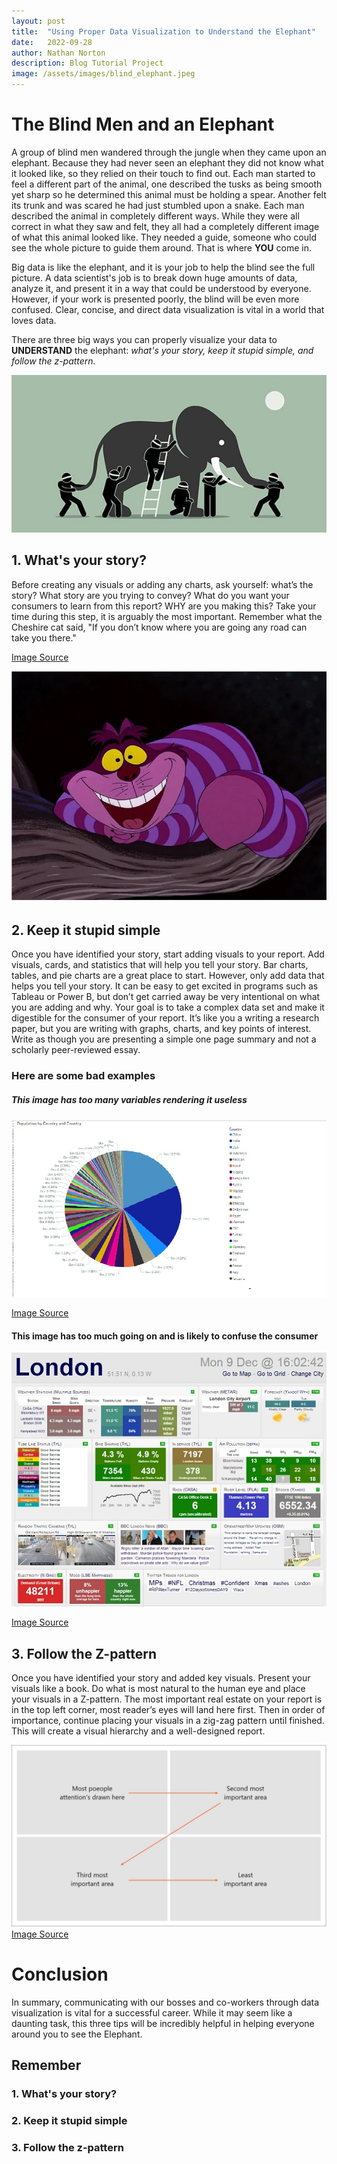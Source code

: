 ```yaml
---
layout: post
title:  "Using Proper Data Visualization to Understand the Elephant"
date:   2022-09-28
author: Nathan Norton
description: Blog Tutorial Project
image: /assets/images/blind_elephant.jpeg
---
```




# The Blind Men and an Elephant
A group of blind men wandered through the jungle when they came upon an elephant. Because they had never seen an elephant they did not know what it looked like, so they relied on their touch to find out. Each man started to feel a different part of the animal, one described the tusks as being smooth yet sharp so he determined this animal must be holding a spear. Another felt its trunk and was scared he had just stumbled upon a snake. Each man described the animal in completely different ways. While they were all correct in what they saw and felt, they all had a completely different image of what this animal looked like. They needed a guide, someone who could see the whole picture to guide them around. That is where **YOU** come in.

Big data is like the elephant, and it is your job to help the blind see the full picture. A data scientist's job is to break down huge amounts of data, analyze it, and present it in a way that could be understood by everyone. However, if your work is presented poorly, the blind will be even more confused. Clear, concise, and direct data visualization is vital in a world that loves data. 

There are three big ways you can properly visualize your data to **UNDERSTAND** the elephant: *what's your story, keep it stupid simple, and follow the z-pattern.*

![Test Image](https://raw.githubusercontent.com/nate-norton/stat386-projects/main/assets/images/blind_elephant.jpeg)



## 1. What's your story?
Before creating any visuals or adding any charts, ask yourself: what’s the story? What story are you trying to convey? What do you want your consumers to learn from this report? WHY are you making this? Take your time during this step, it is arguably the most important. Remember what the Cheshire cat said, "If you don’t know where you are going any road can take you there." 

[Image Source](https://eric.ed.gov/?id=EJ997652)

![Test Image](https://raw.githubusercontent.com/nate-norton/stat386-projects/main/assets/images/cheshirecat.jpg)



## 2. Keep it stupid simple
Once you have identified your story, start adding visuals to your report. Add visuals, cards, and statistics that will help you tell your story. Bar charts, tables, and pie charts are a great place to start. However, only add data that helps you tell your story. It can be easy to get excited in programs such as Tableau or Power B, but don’t get carried away be very intentional on what you are adding and why. Your goal is to take a complex data set and make it digestible for the consumer of your report. It’s like you a writing a research paper, but you are writing with graphs, charts, and key points of interest. Write as though you are presenting a simple one page summary and not a scholarly peer-reviewed essay.

### Here are some bad examples
##### This image has too many variables rendering it useless
![Test Image](https://raw.githubusercontent.com/nate-norton/stat386-projects/main/assets/images/bad.jpg)

[Image Source](https://sranalytics.io/blog/bad-data-visualization-examples/)

#### This image has too much going on and is likely to confuse the consumer
![Test Image](https://raw.githubusercontent.com/nate-norton/stat386-projects/main/assets/images/bad-2.jpg)

[Image Source](https://www.matillion.com/resources/blog/dashboard-examples-the-good-the-bad-and-the-ugly)



## 3. Follow the Z-pattern
Once you have identified your story and added key visuals. Present your visuals like a book. Do what is most natural to the human eye and place your visuals in a Z-pattern. The most important real estate on your report is in the top left corner, most reader’s eyes will land here first. Then in order of importance, continue placing your visuals in a zig-zag pattern until finished. This will create a visual hierarchy and a well-designed report.

![Test Image](https://raw.githubusercontent.com/nate-norton/stat386-projects/main/assets/images/z_pattern.jpg)
[Image Source](https://cloudsonmars.com/understanding-layout/)



# Conclusion
In summary, communicating with our bosses and co-workers through data visualization is vital for a successful career. While it may seem like a daunting task, this three tips will be incredibly helpful in helping everyone around you to see the Elephant.
## Remember
### 1. What's your story?
### 2. Keep it stupid simple
### 3. Follow the z-pattern
